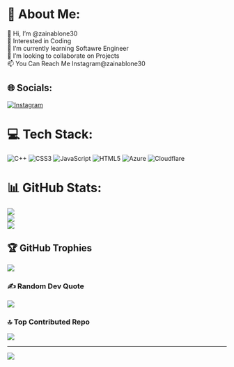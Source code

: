 # 💫 About Me:
👋 Hi, I’m @zainablone30<br>👀 Interested in Coding<br>🌱 I’m currently learning Softawre Engineer<br>💞️ I’m looking to collaborate on Projects<br>📫 You Can Reach Me Instagram@zainablone30


## 🌐 Socials:
[![Instagram](https://img.shields.io/badge/Instagram-%23E4405F.svg?logo=Instagram&logoColor=white)](https://instagram.com/zainablone30) 

# 💻 Tech Stack:
![C++](https://img.shields.io/badge/c++-%2300599C.svg?style=for-the-badge&logo=c%2B%2B&logoColor=white) ![CSS3](https://img.shields.io/badge/css3-%231572B6.svg?style=for-the-badge&logo=css3&logoColor=white) ![JavaScript](https://img.shields.io/badge/javascript-%23323330.svg?style=for-the-badge&logo=javascript&logoColor=%23F7DF1E) ![HTML5](https://img.shields.io/badge/html5-%23E34F26.svg?style=for-the-badge&logo=html5&logoColor=white) ![Azure](https://img.shields.io/badge/azure-%230072C6.svg?style=for-the-badge&logo=microsoftazure&logoColor=white) ![Cloudflare](https://img.shields.io/badge/Cloudflare-F38020?style=for-the-badge&logo=Cloudflare&logoColor=white)
# 📊 GitHub Stats:
![](https://github-readme-stats.vercel.app/api?username=zainablone30&theme=great-gatsby&hide_border=false&include_all_commits=true&count_private=true)<br/>
![](https://github-readme-streak-stats.herokuapp.com/?user=zainablone30&theme=great-gatsby&hide_border=false)<br/>
![](https://github-readme-stats.vercel.app/api/top-langs/?username=zainablone30&theme=great-gatsby&hide_border=false&include_all_commits=true&count_private=true&layout=compact)

## 🏆 GitHub Trophies
![](https://github-profile-trophy.vercel.app/?username=zainablone30&theme=radical&no-frame=false&no-bg=true&margin-w=4)

### ✍️ Random Dev Quote
![](https://quotes-github-readme.vercel.app/api?type=horizontal&theme=radical)

### 🔝 Top Contributed Repo
![](https://github-contributor-stats.vercel.app/api?username=zainablone30&limit=5&theme=gruvbox&combine_all_yearly_contributions=true)

---
[![](https://visitcount.itsvg.in/api?id=zainablone30&icon=0&color=1)](https://visitcount.itsvg.in)

<!-- Proudly created with GPRM ( https://gprm.itsvg.in ) -->
